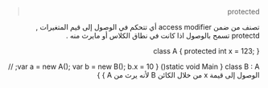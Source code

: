 <div dir="rtl">

> protected 

تصنف من ضمن access modifier أي تتحكم في الوصول إلى قيم المتغيرات , protectd تسمح بالوصول اذا كانت في نطاق الكلاس أو مايرث منه .

class A
{
    protected int x = 123;
}

class B : A
{
    static void Main()
    {
        var a = new A();
        var b = new B();
        b.x = 10; //الوصول إلى قيمة x من خلال الكائن B لأنه يرث من A
    }
}

<div>